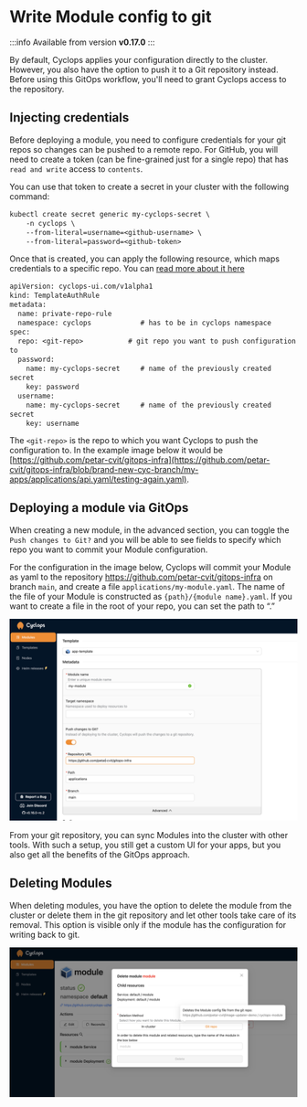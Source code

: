# Write Module config to git
    
:::info
Available from version **v0.17.0**
:::

By default, Cyclops applies your configuration directly to the cluster. However, you also have the option to push it to a Git repository instead. Before using this GitOps workflow, you'll need to grant Cyclops access to the repository.

## Injecting credentials

Before deploying a module, you need to configure credentials for your git repos so changes can be pushed to a remote repo. For GitHub, you will need to create a token (can be fine-grained just for a single repo) that has `read and write` access to `contents`.

You can use that token to create a secret in your cluster with the following command:

```
kubectl create secret generic my-cyclops-secret \
    -n cyclops \
    --from-literal=username=<github-username> \
    --from-literal=password=<github-token>
```

Once that is created, you can apply the following resource, which maps credentials to a specific repo. You can [read more about it here](https://cyclops-ui.com/docs/templates/private_templates)

```
apiVersion: cyclops-ui.com/v1alpha1
kind: TemplateAuthRule
metadata:
  name: private-repo-rule
  namespace: cyclops            # has to be in cyclops namespace
spec:
  repo: <git-repo>           # git repo you want to push configuration to
  password:
    name: my-cyclops-secret     # name of the previously created secret
    key: password
  username:
    name: my-cyclops-secret     # name of the previously created secret
    key: username
```

The `<git-repo>` is the repo to which you want Cyclops to push the configuration to. In the example image below it would be [https://github.com/petar-cvit/gitops-infra](https://github.com/petar-cvit/gitops-infra/blob/brand-new-cyc-branch/my-apps/applications/api.yaml/testing-again.yaml).

## Deploying a module via GitOps

When creating a new module, in the advanced section, you can toggle the `Push changes to Git?` and you will be able to see fields to specify which repo you want to commit your Module configuration.

For the configuration in the image below, Cyclops will commit your Module as yaml to the repository https://github.com/petar-cvit/gitops-infra on branch `main`, and create a file `applications/my-module.yaml`. The name of the file of your Module is constructed as `{path}/{module name}.yaml`. If you want to create a file in the root of your repo, you can set the path to “.”

![](../../static/img/install/gitops-repo.png)

From your git repository, you can sync Modules into the cluster with other tools. With such a setup, you still get a custom UI for your apps, but you also get all the benefits of the GitOps approach.

## Deleting Modules

When deleting modules, you have the option to delete the module from the cluster or delete them in the git repository and let other tools take care of its removal. This option is visible only if the module has the configuration for writing back to git.

![](../../static/img/install/select-delete-option.png)
